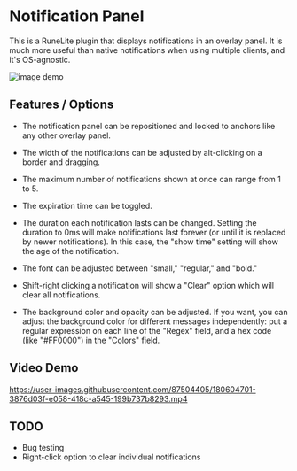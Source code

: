# Notification Panel
This is a RuneLite plugin that displays notifications in an overlay panel. It is much more useful than native notifications when using multiple clients, and it's OS-agnostic. 

![image demo](https://user-images.githubusercontent.com/87504405/180604834-a8cd83af-46b8-4095-abf9-74632a4aba24.png)

## Features / Options

* The notification panel can be repositioned and locked to anchors like any other overlay panel. 

* The width of the notifications can be adjusted by alt-clicking on a border and dragging. 

* The maximum number of notifications shown at once can range from 1 to 5.

* The expiration time can be toggled.

* The duration each notification lasts can be changed. Setting the duration to 0ms will make notifications last forever (or until it is replaced by newer notifications). In this case, the "show time" setting will show the age of the notification.

* The font can be adjusted between "small," "regular," and "bold."

* Shift-right clicking a notification will show a "Clear" option which will clear all notifications.

* The background color and opacity can be adjusted. If you want, you can adjust the background color for different messages independently: put a regular expression on each line of the "Regex" field, and a hex code (like "#FF0000") in the "Colors" field.

## Video Demo

https://user-images.githubusercontent.com/87504405/180604701-3876d03f-e058-418c-a545-199b737b8293.mp4

## TODO

* Bug testing
* Right-click option to clear individual notifications
